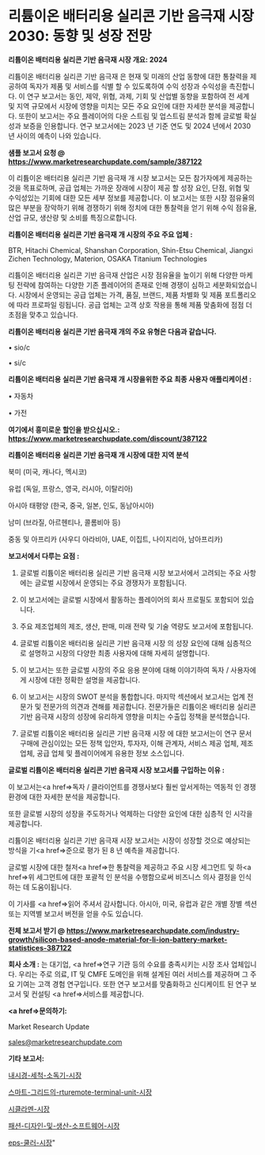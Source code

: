 # 리튬이온 배터리용 실리콘 기반 음극재 시장 2030: 동향 및 성장 전망

<strong>리튬이온 배터리용 실리콘 기반 음극재 시장 개요: 2024</strong>

리튬이온 배터리용 실리콘 기반 음극재 은 현재 및 미래의 산업 동향에 대한 통찰력을 제공하여 독자가 제품 및 서비스를 식별 할 수 있도록하여 수익 성장과 수익성을 촉진합니다. 이 연구 보고서는 동인, 제약, 위협, 과제, 기회 및 산업별 동향을 포함하여 전 세계 및 지역 규모에서 시장에 영향을 미치는 모든 주요 요인에 대한 자세한 분석을 제공합니다. 또한이 보고서는 주요 플레이어의 다운 스트림 및 업스트림 분석과 함께 글로벌 확실성과 보증을 인용합니다. 연구 보고서에는 2023 년 기준 연도 및 2024 년에서 2030 년 사이의 예측이 나와 있습니다.



<strong>샘플 보고서 요청 @ <a href=https://www.marketresearchupdate.com/sample/387122>https://www.marketresearchupdate.com/sample/387122</a></strong>

이 리튬이온 배터리용 실리콘 기반 음극재 개 시장 보고서는 모든 참가자에게 제공하는 것을 목표로하며, 공급 업체는 가까운 장래에 시장이 제공 할 성장 요인, 단점, 위협 및 수익성있는 기회에 대한 모든 세부 정보를 제공합니다. 이 보고서는 또한 시장 점유율의 많은 부분을 장악하기 위해 경쟁하기 위해 정치에 대한 통찰력을 얻기 위해 수익 점유율, 산업 규모, 생산량 및 소비를 특징으로합니다.



<strong>리튬이온 배터리용 실리콘 기반 음극재 개 시장의 주요 주요 업체 :</strong>

BTR, Hitachi Chemical, Shanshan Corporation, Shin-Etsu Chemical, Jiangxi Zichen Technology, Materion, OSAKA Titanium Technologies

리튬이온 배터리용 실리콘 기반 음극재 산업은 시장 점유율을 높이기 위해 다양한 마케팅 전략에 참여하는 다양한 기존 플레이어의 존재로 인해 경쟁이 심하고 세분화되었습니다. 시장에서 운영되는 공급 업체는 가격, 품질, 브랜드, 제품 차별화 및 제품 포트폴리오에 따라 프로파일 링됩니다. 공급 업체는 고객 상호 작용을 통해 제품 맞춤화에 점점 더 초점을 맞추고 있습니다.



<strong>리튬이온 배터리용 실리콘 기반 음극재 개의 주요 유형은 다음과 같습니다.</strong>

• sio/c

• si/c



<strong>리튬이온 배터리용 실리콘 기반 음극재 개 시장을위한 주요 최종 사용자 애플리케이션 :</strong>

• 자동차

• 가전



<strong>여기에서 흥미로운 할인을 받으십시오.: <a href=https://www.marketresearchupdate.com/discount/387122>https://www.marketresearchupdate.com/discount/387122</a></strong>



<strong>리튬이온 배터리용 실리콘 기반 음극재 개 시장에 대한 지역 분석</strong>

북미 (미국, 캐나다, 멕시코)

유럽 (독일, 프랑스, 영국, 러시아, 이탈리아)

아시아 태평양 (한국, 중국, 일본, 인도, 동남아시아)

남미 (브라질, 아르헨티나, 콜롬비아 등)

중동 및 아프리카 (사우디 아라비아, UAE, 이집트, 나이지리아, 남아프리카)



<strong>보고서에서 다루는 요점 :</strong>

1. 글로벌 리튬이온 배터리용 실리콘 기반 음극재 시장 보고서에서 고려되는 주요 사항에는 글로벌 시장에서 운영되는 주요 경쟁자가 포함됩니다.

2. 이 보고서에는 글로벌 시장에서 활동하는 플레이어의 회사 프로필도 포함되어 있습니다.

3. 주요 제조업체의 제조, 생산, 판매, 미래 전략 및 기술 역량도 보고서에 포함됩니다.

4. 글로벌 리튬이온 배터리용 실리콘 기반 음극재 시장 의 성장 요인에 대해 심층적으로 설명하고 시장의 다양한 최종 사용자에 대해 자세히 설명합니다.

5. 이 보고서는 또한 글로벌 시장의 주요 응용 분야에 대해 이야기하여 독자 / 사용자에게 시장에 대한 정확한 설명을 제공합니다.

6. 이 보고서는 시장의 SWOT 분석을 통합합니다. 마지막 섹션에서 보고서는 업계 전문가 및 전문가의 의견과 견해를 제공합니다. 전문가들은 리튬이온 배터리용 실리콘 기반 음극재 시장의 성장에 유리하게 영향을 미치는 수출입 정책을 분석했습니다.

7. 글로벌 리튬이온 배터리용 실리콘 기반 음극재 시장 에 대한 보고서는이 연구 문서 구매에 관심이있는 모든 정책 입안자, 투자자, 이해 관계자, 서비스 제공 업체, 제조업체, 공급 업체 및 플레이어에게 유용한 정보 소스입니다.



<strong>글로벌 리튬이온 배터리용 실리콘 기반 음극재 시장 보고서를 구입하는 이유 :</strong>

이 보고서는<a href=>독자 / 클</a>라이언트를 경쟁사보다 훨씬 앞서게하는 역동적 인 경쟁 환경에 대한 자세한 분석을 제공합니다.

또한 글로벌 시장의 성장을 주도하거나 억제하는 다양한 요인에 대한 심층적 인 시각을 제공합니다.

리튬이온 배터리용 실리콘 기반 음극재 시장 보고서는 시장이 성장할 것으로 예상되는 방식을 기<a href=>준으로</a> 평가 된 8 년 예측을 제공합니다.

글로벌 시장에 대한 철저<a href=>한 통찰력</a>을 제공하고 주요 시장 세그먼트 및 하<a href=>위 세그</a>먼트에 대한 포괄적 인 분석을 수행함으로써 비즈니스 의사 결정을 인식하는 데 도움이됩니다.

이 기사를 <a href=>읽어 주</a>셔서 감사합니다. 아시아, 미국, 유럽과 같은 개별 장별 섹션 또는 지역별 보고서 버전을 얻을 수도 있습니다.



<strong>전체 보고서 받기 @ <a href=https://www.marketresearchupdate.com/industry-growth/silicon-based-anode-material-for-li-ion-battery-market-statistices-387122>https://www.marketresearchupdate.com/industry-growth/silicon-based-anode-material-for-li-ion-battery-market-statistices-387122</a></strong>



<strong>회사 소개 :</strong>
는 대기업, <a href=>연구 기</a>관 등의 수요를 충족시키는 시장 조사 업체입니다. 우리는 주로 의료, IT 및 CMFE 도메인을 위해 설계된 여러 서비스를 제공하며 그 주요 기여는 고객 경험 연구입니다. 또한 연구 보고서를 맞춤화하고 신디케이트 된 연구 보고서 및 컨설팅 <a href=>서비</a>스를 제공합니다.



<strong><a href=>문의하기:</a></strong>

Market Research Update

sales@marketresearchupdate.com



<strong>기타 보고서:</strong>

<a href=https://www.linkedin.com/pulse/내시경-세척-소독기-시장-동향-및-성장-전망-isdailynews/>내시경-세척-소독기-시장</a>

<a href=https://www.linkedin.com/pulse/스마트-그리드의-rturemote-terminal-unit-시장-경쟁-분석-nnhif/>스마트-그리드의-rturemote-terminal-unit-시장</a>

<a href=https://www.linkedin.com/pulse/시클라멘-시장-세분화-연구-및-목표-고객2029년-trend-tracking-tips-360-analysis-sbsif/>시클라멘-시장</a>

<a href=https://www.linkedin.com/pulse/패션-디자인-및-생산-소프트웨어-시장-동향-성장-전망-trend-tracking-tips-360-analysis-yiutf/>패션-디자인-및-생산-소프트웨어-시장</a>

<a href=https://www.linkedin.com/pulse/eps-쿨러-시장-규모-및-성장-2023-trend-tracking-tips-360-analysis-fpokf/>eps-쿨러-시장</a>"
